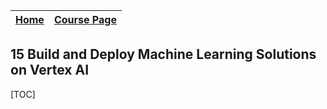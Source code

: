 
|[Home](../README.md)|[Course Page]()|
|---------------------|--------------|

## 15 Build and Deploy Machine Learning Solutions on Vertex AI

[TOC]
        